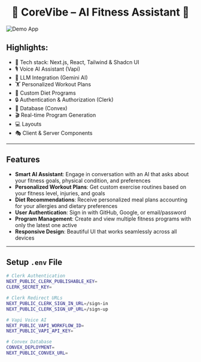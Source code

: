 <h1 align="center">💪 CoreVibe – AI Fitness Assistant 🤖</h1>

![Demo App](https://qw4jjbnl-3000.inc1.devtunnels.ms/)

## Highlights:

- 🚀 Tech stack: Next.js, React, Tailwind & Shadcn UI  
- 🎙️ Voice AI Assistant (Vapi)  
- 🧠 LLM Integration (Gemini AI)  
- 🏋️ Personalized Workout Plans  
- 🥗 Custom Diet Programs  
- 🔒 Authentication & Authorization (Clerk)  
- 💾 Database (Convex)  
- 🎬 Real-time Program Generation  
- 💻 Layouts  
- 🎭 Client & Server Components  

---

## Features

- **Smart AI Assistant**: Engage in conversation with an AI that asks about your fitness goals, physical condition, and preferences  
- **Personalized Workout Plans**: Get custom exercise routines based on your fitness level, injuries, and goals  
- **Diet Recommendations**: Receive personalized meal plans accounting for your allergies and dietary preferences  
- **User Authentication**: Sign in with GitHub, Google, or email/password  
- **Program Management**: Create and view multiple fitness programs with only the latest one active  
- **Responsive Design**: Beautiful UI that works seamlessly across all devices  

---

## Setup `.env` File

```bash
# Clerk Authentication
NEXT_PUBLIC_CLERK_PUBLISHABLE_KEY=
CLERK_SECRET_KEY=

# Clerk Redirect URLs
NEXT_PUBLIC_CLERK_SIGN_IN_URL=/sign-in
NEXT_PUBLIC_CLERK_SIGN_UP_URL=/sign-up

# Vapi Voice AI
NEXT_PUBLIC_VAPI_WORKFLOW_ID=
NEXT_PUBLIC_VAPI_API_KEY=

# Convex Database
CONVEX_DEPLOYMENT=
NEXT_PUBLIC_CONVEX_URL=
